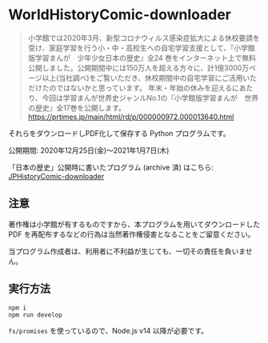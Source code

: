 # WorldHistoryComic-downloader

> 小学館では2020年3月、新型コロナウィルス感染症拡大による休校要請を受け、家庭学習を行う小・中・高校生への自宅学習支援として、『小学館版学習まんが　少年少女日本の歴史』全24 巻をインターネット上で無料公開しました。公開期間中には150万人を超える方々に、計1億3000万ページ以上(当社調べ)をご覧いただき、休校期間中の自宅学習にご活用いただけたのではないかと思っています。
> 年末・年始の休みを迎えるにあたり、今回は学習まんが世界史ジャンルNo.1の『小学館版学習まんが　世界の歴史』全17巻を公開します。
https://prtimes.jp/main/html/rd/p/000000972.000013640.html

それらをダウンロードしPDF化して保存する Python プログラムです。

公開期間: 2020年12月25日(金)〜2021年1月7日(木)

「日本の歴史」公開時に書いたプログラム (archive 済) はこちら: [JPHistoryComic-downloader](https://github.com/hideo54/JPHistoryComic-downloader)

## 注意

著作権は小学館が有するものですから、本プログラムを用いてダウンロードした PDF を再配布するなどの行為は当然著作権侵害となることをご留意ください。

当プログラム作成者は、利用者に不利益が生じても、一切その責任を負いません。

## 実行方法

```
npm i
npm run develop
```

`fs/promises` を使っているので、Node.js v14 以降が必要です。